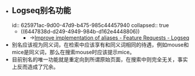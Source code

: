 - ## Logseq别名功能
  id:: 625971ac-9d00-47d9-b475-985c44457940
  collapsed:: true
	- ((6447838d-d249-4949-984b-d162e4448806))
		- ->[Improve implementation of aliases - Feature Requests - Logseq](https://discuss.logseq.com/t/improve-implementation-of-aliases/81)
- 别名应该视为同义词，在检索中应该享有和同义词相同的待遇，例如mouse和mice是同义词，那么在搜索mouse时应该提示mice。
- 目前别名的唯一功能就是重定向到所谓原始页面，在搜索中则完全无关，事实上反而造成了冗余。